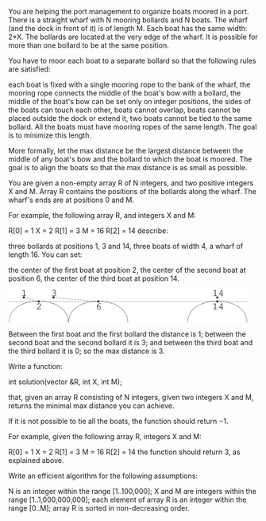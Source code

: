 You are helping the port management to organize boats moored in a port. There is a straight wharf with N mooring bollards and N boats. The wharf (and the dock in front of it) is of length M. Each boat has the same width: 2*X. The bollards are located at the very edge of the wharf. It is possible for more than one bollard to be at the same position.

You have to moor each boat to a separate bollard so that the following rules are satisfied:

each boat is fixed with a single mooring rope to the bank of the wharf,
the mooring rope connects the middle of the boat's bow with a bollard,
the middle of the boat's bow can be set only on integer positions,
the sides of the boats can touch each other,
boats cannot overlap,
boats cannot be placed outside the dock or extend it,
two boats cannot be tied to the same bollard.
All the boats must have mooring ropes of the same length. The goal is to minimize this length.

More formally, let the max distance be the largest distance between the middle of any boat's bow and the bollard to which the boat is moored. The goal is to align the boats so that the max distance is as small as possible.

You are given a non-empty array R of N integers, and two positive integers X and M. Array R contains the positions of the bollards along the wharf. The wharf's ends are at positions 0 and M.

For example, the following array R, and integers X and M:

  R[0] = 1    X = 2
  R[1] = 3    M = 16
  R[2] = 14
describe:

three bollards at positions 1, 3 and 14,
three boats of width 4,
a wharf of length 16.
You can set:

the center of the first boat at position 2,
the center of the second boat at position 6,
the center of the third boat at position 14.

<img src="demo.png" align="center" />


Between the first boat and the first bollard the distance is 1; between the second boat and the second bollard it is 3; and between the third boat and the third bollard it is 0; so the max distance is 3.

Write a function:

int solution(vector<int> &R, int X, int M);

that, given an array R consisting of N integers, given two integers X and M, returns the minimal max distance you can achieve.

If it is not possible to tie all the boats, the function should return −1.

For example, given the following array R, integers X and M:

  R[0] = 1    X = 2
  R[1] = 3    M = 16
  R[2] = 14
the function should return 3, as explained above.

Write an efficient algorithm for the following assumptions:

N is an integer within the range [1..100,000];
X and M are integers within the range [1..1,000,000,000];
each element of array R is an integer within the range [0..M];
array R is sorted in non-decreasing order.
